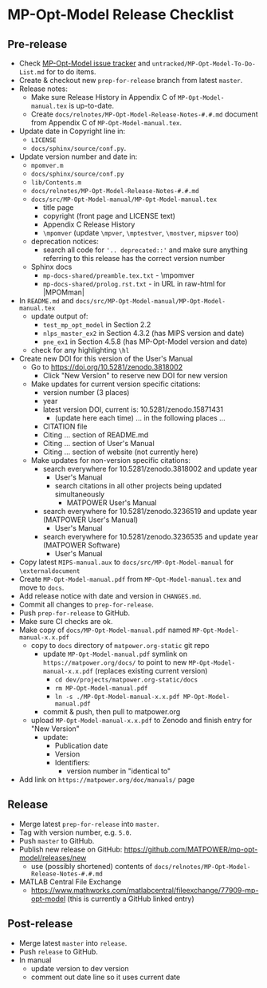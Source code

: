 MP-Opt-Model Release Checklist
==============================


Pre-release
-----------
- Check [MP-Opt-Model issue tracker](https://github.com/MATPOWER/mp-opt-model/issues)
  and `untracked/MP-Opt-Model-To-Do-List.md` for to do items.
- Create & checkout new `prep-for-release` branch from latest `master`.
- Release notes:
  - Make sure Release History in Appendix C of `MP-Opt-Model-manual.tex` is
    up-to-date.
  - Create `docs/relnotes/MP-Opt-Model-Release-Notes-#.#.md` document from
    Appendix C of `MP-Opt-Model-manual.tex`.
- Update date in Copyright line in:
  - `LICENSE`
  - `docs/sphinx/source/conf.py`.
- Update version number and date in:
  - `mpomver.m`
  - `docs/sphinx/source/conf.py`
  - `lib/Contents.m`
  - `docs/relnotes/MP-Opt-Model-Release-Notes-#.#.md`
  - `docs/src/MP-Opt-Model-manual/MP-Opt-Model-manual.tex`
    - title page
    - copyright (front page and LICENSE text)
    - Appendix C Release History
    - `\mpomver` (update `\mpver`, `\mptestver`, `\mostver`, `mipsver` too)
  - deprecation notices:
    - search all code for `'.. deprecated::'` and make sure anything referring
      to this release has the correct version number
  - Sphinx docs
    - `mp-docs-shared/preamble.tex.txt` - \mpomver
    - `mp-docs-shared/prolog.rst.txt` - in URL in raw-html for |MPOMman|
- In `README.md` and `docs/src/MP-Opt-Model-manual/MP-Opt-Model-manual.tex`
  - update output of:
    - `test_mp_opt_model` in Section 2.2
    - `nlps_master_ex2` in Section 4.3.2 (has MIPS version and date)
    - `pne_ex1` in Section 4.5.8 (has MP-Opt-Model version and date)
  - check for any highlighting `\hl`
- Create new DOI for this version of the User's Manual
  - Go to https://doi.org/10.5281/zenodo.3818002
    - Click "New Version" to reserve new DOI for new version
  - Make updates for current version specific citations:
    - version number (3 places)
    - year
    - latest version DOI, current is: 10.5281/zenodo.15871431
      - (update here each time)
    ... in the following places ...
    - CITATION file
    - Citing ... section of README.md
    - Citing ... section of User's Manual
    - Citing ... section of website (not currently here)
  - Make updates for non-version specific citations:
    - search everywhere for 10.5281/zenodo.3818002 and update year
      - User's Manual
      - search citations in all other projects being updated simultaneously
        - MATPOWER User's Manual
    - search everywhere for 10.5281/zenodo.3236519 and update year (MATPOWER User's Manual)
      - User's Manual
    - search everywhere for 10.5281/zenodo.3236535 and update year (MATPOWER Software)
      - User's Manual
- Copy latest `MIPS-manual.aux` to `docs/src/MP-Opt-Model-manual` for
  `\externaldocument`
- Create `MP-Opt-Model-manual.pdf` from `MP-Opt-Model-manual.tex` and move
  to `docs`.
- Add release notice with date and version in `CHANGES.md`.
- Commit all changes to `prep-for-release`.
- Push `prep-for-release` to GitHub.
- Make sure CI checks are ok.
- Make copy of `docs/MP-Opt-Model-manual.pdf` named `MP-Opt-Model-manual-x.x.pdf`
  - copy to `docs` directory of `matpower.org-static` git repo
    - update `MP-Opt-Model-manual.pdf` symlink on `https://matpower.org/docs/` to point
      to new `MP-Opt-Model-manual-x.x.pdf` (replaces existing current version)
      - `cd dev/projects/matpower.org-static/docs`
      - `rm MP-Opt-Model-manual.pdf`
      - `ln -s ./MP-Opt-Model-manual-x.x.pdf MP-Opt-Model-manual.pdf`
    - commit & push, then pull to matpower.org
  - upload `MP-Opt-Model-manual-x.x.pdf` to Zenodo and finish entry for "New Version"
    - update:
      - Publication date
      - Version
      - Identifiers:
        - version number in "identical to"
- Add link on `https://matpower.org/doc/manuals/` page


Release
-------
- Merge latest `prep-for-release` into `master`.
- Tag with version number, e.g. `5.0`.
- Push `master` to GitHub.
- Publish new release on GitHub: https://github.com/MATPOWER/mp-opt-model/releases/new
  - use (possibly shortened) contents of `docs/relnotes/MP-Opt-Model-Release-Notes-#.#.md`
- MATLAB Central File Exchange
    - https://www.mathworks.com/matlabcentral/fileexchange/77909-mp-opt-model
    (this is currently a GitHub linked entry)


Post-release
------------
- Merge latest `master` into `release`.
- Push `release` to GitHub.
- In manual
  - update version to dev version
  - comment out date line so it uses current date
